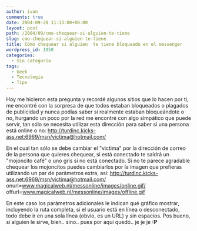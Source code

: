```yaml
---
author: ivan
comments: true
date: 2004-09-28 11:13:00+00:00
layout: post
path: /2004/09/cmo-chequear-si-alguien-te-tiene
slug: cmo-chequear-si-alguien-te-tiene
title: Cómo chequear si alguien  te tiene bloqueado en el messenger
wordpress_id: 1050
categories:
  - Sin categoría
tags:
  - Geek
  - Tecnología
  - Tips
---
```


Hoy me hicieron esta pregunta y recordé algunos sitios que lo hacen por ti, me encontré con la sorpresa de que todos estaban bloqueados o plagados de publicidad y nunca podías saber si realmente estaban bloqueándote o no, hurgando un poco por la red me encontré con algo simpático que puede servir, tan sólo se necesita utilizar esta dirección para saber si una persona está online o no: http://turdinc.kicks-ass.net:6969/msn/victima@hotmail.com/

En el cual tan sólo se debe cambiar el "victima" por la dirección de correo de la persona que quieres chequear, si está conectado te saldrá un "mojoncito café" o uno gris si no está conectado. Si no te parece agradable chequear los mojoncitos puedes cambiarlos por la imagen que prefieras utilizando un par de parámetros extra, así: http://turdinc.kicks-ass.net:6969/msn/victima@hotmail.com/ onurl=www.magicalweb.nl/messonline/images/online.gif/ offurl=www.magicalweb.nl/messonline/images/offline.gif

En este caso los parámetros adicionales le indican qué gráfico mostrar, incluyendo la ruta completa, si el usuario está en línea o desconectado, todo debe ir en una sola línea (obvio, es un URL) y sin espacios. Pos bueno, si alguien le sirve, bien.. sino.. pues por aquí quedó.. je je je **:P**
